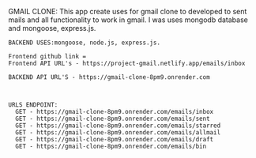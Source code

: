 GMAIL CLONE:
  This app create uses for gmail clone to developed to sent mails and all functionality to work in gmail.
  I was uses mongodb database and mongoose, express.js.

    BACKEND USES:mongoose, node.js, express.js.

    Frontend github link = 
    Frontend API URL's - https://project-gmail.netlify.app/emails/inbox

    BACKEND API URL'S - https://gmail-clone-8pm9.onrender.com

    

    URLS ENDPOINT:
      GET - https://gmail-clone-8pm9.onrender.com/emails/inbox
      GET - https://gmail-clone-8pm9.onrender.com/emails/sent
      GET - https://gmail-clone-8pm9.onrender.com/emails/starred
      GET - https://gmail-clone-8pm9.onrender.com/emails/allmail
      GET - https://gmail-clone-8pm9.onrender.com/emails/draft
      GET - https://gmail-clone-8pm9.onrender.com/emails/bin
  
